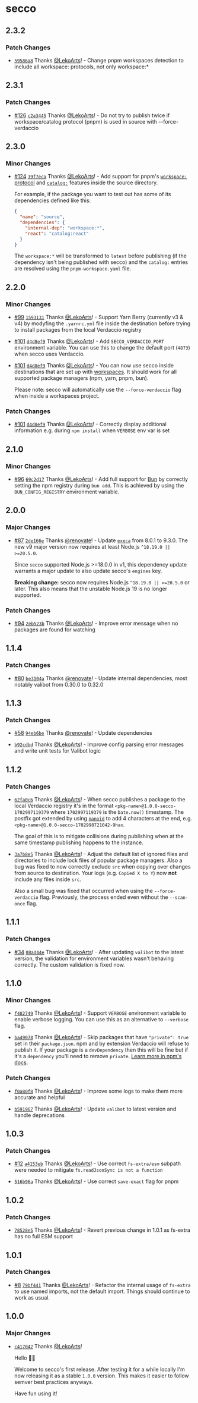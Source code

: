 # secco

## 2.3.2

### Patch Changes

- [`59586a8`](https://github.com/LekoArts/secco/commit/59586a8f0ac2103ab36c366f7f16e181136a61b9) Thanks [@LekoArts](https://github.com/LekoArts)! - Change pnpm workspaces detection to include all workspace: protocols, not only workspace:\*

## 2.3.1

### Patch Changes

- [#126](https://github.com/LekoArts/secco/pull/126) [`c2a3445`](https://github.com/LekoArts/secco/commit/c2a34454c93a38c01f3de504282f98a76c41eb62) Thanks [@LekoArts](https://github.com/LekoArts)! - Do not try to publish twice if workspace/catalog protocol (pnpm) is used in source with --force-verdaccio

## 2.3.0

### Minor Changes

- [#124](https://github.com/LekoArts/secco/pull/124) [`39f7eca`](https://github.com/LekoArts/secco/commit/39f7ecae275ee4fc74305f105b4918d2628f9668) Thanks [@LekoArts](https://github.com/LekoArts)! - Add support for pnpm's [`workspace:` protocol](https://pnpm.io/workspaces) and [`catalog:`](https://pnpm.io/catalogs) features inside the source directory.

  For example, if the package you want to test out has some of its dependencies defined like this:

  ```json
  {
    "name": "source",
    "dependencies": {
      "internal-dep": "workspace:*",
      "react": "catalog:react"
    }
  }
  ```

  The `workspace:*` will be transformed to `latest` before publishing (if the dependency isn't being published with secco) and the `catalog:` entries are resolved using the `pnpm-workspace.yaml` file.

## 2.2.0

### Minor Changes

- [#99](https://github.com/LekoArts/secco/pull/99) [`1593131`](https://github.com/LekoArts/secco/commit/159313193103ba27f8c5fed5915e0a88552e617e) Thanks [@LekoArts](https://github.com/LekoArts)! - Support Yarn Berry (currently v3 & v4) by modyfing the `.yarnrc.yml` file inside the destination before trying to install packages from the local Verdaccio registry

- [#101](https://github.com/LekoArts/secco/pull/101) [`d4d8ef9`](https://github.com/LekoArts/secco/commit/d4d8ef98085e74d0869af0a17b43f13989b0848e) Thanks [@LekoArts](https://github.com/LekoArts)! - Add `SECCO_VERDACCIO_PORT` environment variable. You can use this to change the default port (`4873`) when secco uses Verdaccio.

- [#101](https://github.com/LekoArts/secco/pull/101) [`d4d8ef9`](https://github.com/LekoArts/secco/commit/d4d8ef98085e74d0869af0a17b43f13989b0848e) Thanks [@LekoArts](https://github.com/LekoArts)! - You can now use secco inside destinations that are set up with [workspaces](https://docs.npmjs.com/cli/v10/using-npm/workspaces). It should work for all supported package managers (npm, yarn, pnpm, bun).

  Please note: secco will automatically use the `--force-verdaccio` flag when inside a workspaces project.

### Patch Changes

- [#101](https://github.com/LekoArts/secco/pull/101) [`d4d8ef9`](https://github.com/LekoArts/secco/commit/d4d8ef98085e74d0869af0a17b43f13989b0848e) Thanks [@LekoArts](https://github.com/LekoArts)! - Correctly display additional information e.g. during `npm install` when `VERBOSE` env var is set

## 2.1.0

### Minor Changes

- [#96](https://github.com/LekoArts/secco/pull/96) [`69c2d17`](https://github.com/LekoArts/secco/commit/69c2d17613f00ae7ca02affc12854a05969d4d86) Thanks [@LekoArts](https://github.com/LekoArts)! - Add full support for [Bun](https://bun.sh/) by correctly setting the npm registry during `bun add`. This is achieved by using the `BUN_CONFIG_REGISTRY` environment variable.

## 2.0.0

### Major Changes

- [#87](https://github.com/LekoArts/secco/pull/87) [`2de166e`](https://github.com/LekoArts/secco/commit/2de166e16ac9e350d39943ff8f76518eae40b63b) Thanks [@renovate](https://github.com/apps/renovate)! - Update [`execa`](https://github.com/sindresorhus/execa) from 8.0.1 to 9.3.0. The new v9 major version now requires at least Node.js `^18.19.0 || >=20.5.0`.

  Since `secco` supported Node.js >=18.0.0 in v1, this dependency update warrants a major update to also update secco's `engines` key.

  **Breaking change:** secco now requires Node.js `^18.19.0 || >=20.5.0` or later. This also means that the unstable Node.js 19 is no longer supported.

### Patch Changes

- [#94](https://github.com/LekoArts/secco/pull/94) [`2eb523b`](https://github.com/LekoArts/secco/commit/2eb523ba563bc012781a3eb28ebb1f765a74a1f3) Thanks [@LekoArts](https://github.com/LekoArts)! - Improve error message when no packages are found for watching

## 1.1.4

### Patch Changes

- [#80](https://github.com/LekoArts/secco/pull/80) [`be3104a`](https://github.com/LekoArts/secco/commit/be3104af3cf343b4779881952be84aa503b18de0) Thanks [@renovate](https://github.com/apps/renovate)! - Update internal dependencies, most notably valibot from 0.30.0 to 0.32.0

## 1.1.3

### Patch Changes

- [#58](https://github.com/LekoArts/secco/pull/58) [`94eb6be`](https://github.com/LekoArts/secco/commit/94eb6be8f120e576ebe0b3d617c841a95c276274) Thanks [@renovate](https://github.com/apps/renovate)! - Update dependencies

- [`b92cdbd`](https://github.com/LekoArts/secco/commit/b92cdbdd2de0b332b72ff866a01920f22a92e411) Thanks [@LekoArts](https://github.com/LekoArts)! - Improve config parsing error messages and write unit tests for Valibot logic

## 1.1.2

### Patch Changes

- [`62fa0c6`](https://github.com/LekoArts/secco/commit/62fa0c64bb696ba277e8ab8d74775e86ce2791f2) Thanks [@LekoArts](https://github.com/LekoArts)! - When secco publishes a package to the local Verdaccio registry it's in the format `<pkg-name>@1.0.0-secco-1702997119379` where `1702997119379` is the `Date.now()` timestamp. The postfix got extended by using [`nanoid`](https://github.com/ai/nanoid) to add 4 characters at the end, e.g. `<pkg-name>@1.0.0-secco-1702998721042-9hax`.

  The goal of this is to mitigate collisions during publishing when at the same timestamp publishing happens to the instance.

- [`3a7b8e5`](https://github.com/LekoArts/secco/commit/3a7b8e502cabcf163b71428d2e18d2be763f1860) Thanks [@LekoArts](https://github.com/LekoArts)! - Adjust the default list of ignored files and directories to include lock files of popular package managers. Also a bug was fixed to now correctly exclude `src` when copying over changes from source to destination. Your logs (e.g. `Copied X to Y`) now **not** include any files inside `src`.

  Also a small bug was fixed that occurred when using the `--force-verdaccio` flag. Previously, the process ended even without the `--scan-once` flag.

## 1.1.1

### Patch Changes

- [#34](https://github.com/LekoArts/secco/pull/34) [`08ad44e`](https://github.com/LekoArts/secco/commit/08ad44ef05783c0edcd5fb7da4c9b5bf05d24033) Thanks [@LekoArts](https://github.com/LekoArts)! - After updating `valibot` to the latest version, the validation for environment variables wasn't behaving correctly. The custom validation is fixed now.

## 1.1.0

### Minor Changes

- [`f482749`](https://github.com/LekoArts/secco/commit/f4827499b030b3450cb3ef00f638321cb5e7972b) Thanks [@LekoArts](https://github.com/LekoArts)! - Support `VERBOSE` environment variable to enable verbose logging. You can use this as an alternative to `--verbose` flag.

- [`ba49078`](https://github.com/LekoArts/secco/commit/ba490783a18b3160185725c0084800ab328e0b08) Thanks [@LekoArts](https://github.com/LekoArts)! - Skip packages that have `"private": true` set in their `package.json`. npm and by extension Verdaccio will refuse to publish it. If your package is a `devDependency` then this will be fine but if it's a `dependency` you'll need to remove `private`. [Learn more in npm's docs](https://docs.npmjs.com/cli/v10/configuring-npm/package-json#private).

### Patch Changes

- [`f0a80f8`](https://github.com/LekoArts/secco/commit/f0a80f89af7c7f1bb710f3b283716823df55e1ab) Thanks [@LekoArts](https://github.com/LekoArts)! - Improve some logs to make them more accurate and helpful

- [`b591967`](https://github.com/LekoArts/secco/commit/b5919678e8af4b8b02bfe253d5bddf79062889a6) Thanks [@LekoArts](https://github.com/LekoArts)! - Update `valibot` to latest version and handle deprecations

## 1.0.3

### Patch Changes

- [#12](https://github.com/LekoArts/secco/pull/12) [`a4153eb`](https://github.com/LekoArts/secco/commit/a4153ebde78659e67291c1f78491a1de932f0a21) Thanks [@LekoArts](https://github.com/LekoArts)! - Use correct `fs-extra/esm` subpath were needed to mitigate `fs.readJsonSync is not a function`

- [`516b96a`](https://github.com/LekoArts/secco/commit/516b96a35cec793aa25635347cabb1831b1e9438) Thanks [@LekoArts](https://github.com/LekoArts)! - Use correct `save-exact` flag for pnpm

## 1.0.2

### Patch Changes

- [`78528e5`](https://github.com/LekoArts/secco/commit/78528e581eaa47ecc5d7ed35a6de9af3c7c2cadc) Thanks [@LekoArts](https://github.com/LekoArts)! - Revert previous change in 1.0.1 as fs-extra has no full ESM support

## 1.0.1

### Patch Changes

- [#8](https://github.com/LekoArts/secco/pull/8) [`79bf441`](https://github.com/LekoArts/secco/commit/79bf441ff1cce1683cb910fa4c5c7df7dfc77aaf) Thanks [@LekoArts](https://github.com/LekoArts)! - Refactor the internal usage of `fs-extra` to use named imports, not the default import. Things should continue to work as usual.

## 1.0.0

### Major Changes

- [`c417042`](https://github.com/LekoArts/secco/commit/c4170422e4a88853bc3273e27e5279ca4c188681) Thanks [@LekoArts](https://github.com/LekoArts)!

  Hello 👋🏻

  Welcome to secco's first release. After testing it for a while locally I'm now releasing it as a stable `1.0.0` version. This makes it easier to follow semver best practices anyways.

  Have fun using it!
